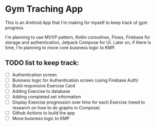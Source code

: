 # Gym Traching App

This is an Android App that I'm making for myself to keep track of gym progress.

I'm planning to use MVVP pattern, Kotlin coroutines, Flows, Firebase for storage and authentication, Jetpack Compose for UI. Later on, if there is time, I'm planning to move core buisness logic to KMP.

## TODO list to keep track:

- [ ] Authentication screen
- [ ] Buisness logic for Authentication screen (using Firebase Auth)
- [ ] Build responsive Exercise Card
- [ ] Adding Exercise to database
- [ ] Adding completed set information
- [ ] Display Exercise progression over time for each Exercise (need to research on how to do graphs in Compose)
- [ ] Github Actions to build the app
- [ ] Move buisness logic to KMP
